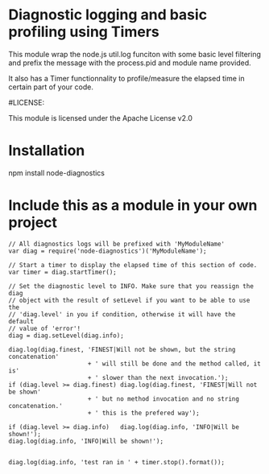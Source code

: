 # Diagnostic logging and basic profiling using Timers

This module wrap the node.js util.log funciton with some basic level filtering
and prefix the message with the process.pid and module name provided.

It also has a Timer functionnality to profile/measure the elapsed time in
certain part of your code.

#LICENSE:

This module is licensed under the Apache License v2.0

# Installation

npm install node-diagnostics

# Include this as a module in your own project
    // All diagnostics logs will be prefixed with 'MyModuleName'
    var diag = require('node-diagnostics')('MyModuleName');
    
    // Start a timer to display the elapsed time of this section of code.
    var timer = diag.startTimer();

    // Set the diagnostic level to INFO. Make sure that you reassign the diag
    // object with the result of setLevel if you want to be able to use the
    // 'diag.level' in you if condition, otherwise it will have the default
    // value of 'error'!
    diag = diag.setLevel(diag.info);
    
    diag.log(diag.finest, 'FINEST|Will not be shown, but the string concatenation'
                          + ' will still be done and the method called, it is'
                          + ' slower than the next invocation.');
    if (diag.level >= diag.finest) diag.log(diag.finest, 'FINEST|Will not be shown'
                          + ' but no method invocation and no string concatenation.'
                          + ' this is the prefered way');
    
    if (diag.level >= diag.info)   diag.log(diag.info, 'INFO|Will be shown!');
    diag.log(diag.info, 'INFO|Will be shown!');
    
    
    diag.log(diag.info, 'test ran in ' + timer.stop().format());
